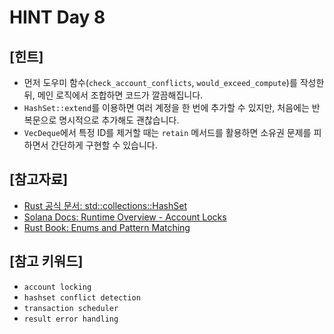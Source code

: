 # HINT Day 8

## [힌트]
- 먼저 도우미 함수(`check_account_conflicts`, `would_exceed_compute`)를 작성한 뒤, 메인 로직에서 조합하면 코드가 깔끔해집니다.
- `HashSet::extend`를 이용하면 여러 계정을 한 번에 추가할 수 있지만, 처음에는 반복문으로 명시적으로 추가해도 괜찮습니다.
- `VecDeque`에서 특정 ID를 제거할 때는 `retain` 메서드를 활용하면 소유권 문제를 피하면서 간단하게 구현할 수 있습니다.

## [참고자료]
- [Rust 공식 문서: std::collections::HashSet](https://doc.rust-lang.org/std/collections/struct.HashSet.html)
- [Solana Docs: Runtime Overview - Account Locks](https://docs.solana.com/developing/programming-model/runtime#account-locks)
- [Rust Book: Enums and Pattern Matching](https://doc.rust-lang.org/book/ch06-00-enums.html)

## [참고 키워드]
- `account locking`
- `hashset conflict detection`
- `transaction scheduler`
- `result error handling`
